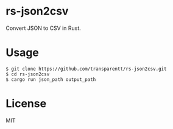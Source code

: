 # rs-json2csv

Convert JSON to CSV in Rust.

# Usage

```
$ git clone https://github.com/transparentt/rs-json2csv.git
$ cd rs-json2csv
$ cargo run json_path output_path
```

# License

MIT
